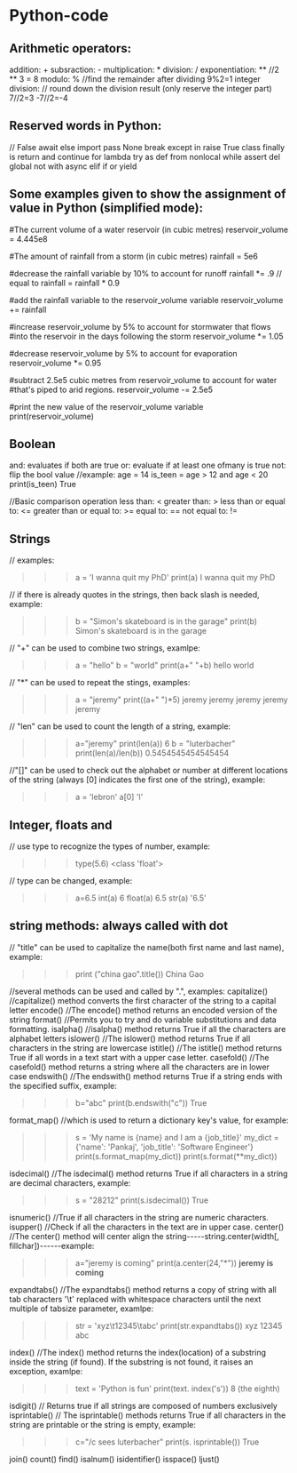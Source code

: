 # Python-code

## Arithmetic operators:
addition: +
subsraction: -
multiplication: *
division: /
exponentiation: **     //2 ** 3 = 8
modulo: %              //find the remainder after dividing   9%2=1
integer division: // round down the division result (only reserve the integer part)   7//2=3  -7//2=-4

## Reserved words in Python:
// False await else import pass None break except in raise True class finally is return and continue for lambda try as def from nonlocal while assert 
del global not with async elif if or yield  

## Some examples given to show the assignment of value in Python (simplified mode):
#The current volume of a water reservoir (in cubic metres)
reservoir_volume = 4.445e8

#The amount of rainfall from a storm (in cubic metres)
rainfall = 5e6

#decrease the rainfall variable by 10% to account for runoff
rainfall *= .9     // equal to rainfall = rainfall * 0.9

#add the rainfall variable to the reservoir_volume variable
reservoir_volume += rainfall

#increase reservoir_volume by 5% to account for stormwater that flows
#into the reservoir in the days following the storm
reservoir_volume *= 1.05

#decrease reservoir_volume by 5% to account for evaporation
reservoir_volume *= 0.95

#subtract 2.5e5 cubic metres from reservoir_volume to account for water
#that's piped to arid regions.
reservoir_volume -= 2.5e5 

#print the new value of the reservoir_volume variable
print(reservoir_volume)

## Boolean 
and: evaluates if both are true 
or: evaluate if at least one ofmany is true
not: flip the bool value
//example: 
age = 14
is_teen = age > 12 and age < 20 
print(is_teen) 
True

//Basic comparison operation
less than: <
greater than: > 
less than or equal to: <=
greater than or equal to: >= 
equal to: ==
not equal to: !=

## Strings 
// examples: 
>>> a = 'I wanna quit my PhD' 
    print(a)
>>> I wanna quit my PhD 

// if there is already quotes in the strings, then back slash is needed, example: 
>>> b = "Simon\'s skateboard is in the garage"
>>> print(b)
>>> Simon's skateboard is in the garage

// "+" can be used to combine two strings, examlpe: 
>>> a = "hello"
>>> b = "world"
>>> print(a+" "+b)
>>> hello world

// "*" can be used to repeat the stings, examples:
>>> a = "jeremy"
>>> print((a+" ")*5)
>>> jeremy jeremy jeremy jeremy jeremy 

// "len" can be used to count the length of a string, example:
>>> a="jeremy"
>>> print(len(a))
>>> 6
>>> b = "luterbacher"
>>> print(len(a)/len(b))
>>> 0.5454545454545454

//"[]" can be used to check out the alphabet or number at different locations of the string (always [0] indicates the first one of the string), example:
>>> a = 'lebron'
>>> a[0]
>>> 'l'


## Integer, floats and 
// use type to recognize the types of number, example:
>>> type(5.6)
>>> <class 'float'>

// type can be changed, example: 
>>> a=6.5
>>> int(a)
>>> 6
>>> float(a)
>>> 6.5
>>> str(a)
>>> '6.5'

## string methods: always called with dot 
// "title" can be used to capitalize the name(both first name and last name), example: 
>>> print ("china gao".title()) 
>>> China Gao

//several methods can be used and called by ".", examples:
capitalize()      //capitalize() method converts the first character of the string to a capital letter
encode()          //The encode() method returns an encoded version of the string
format()          //Permits you to try and do variable substitutions and data formatting.
isalpha()         //isalpha() method returns True if all the characters are alphabet letters
islower()         //The islower() method returns True if all characters in the string are lowercase
istitle()         //The istitle() method returns True if all words in a text start with a upper case letter. 
casefold()        //The casefold() method returns a string where all the characters are in lower case
endswith()        //The endswith() method returns True if a string ends with the specified suffix, example:
>>> b="abc"
>>> print(b.endswith("c"))
>>> True

format_map()      //which is used to return a dictionary key's value, for example:
>>> s = 'My name is {name} and I am a {job_title}'
>>> my_dict = {'name': 'Pankaj', 'job_title': 'Software Engineer'}
>>> print(s.format_map(my_dict))
>>> print(s.format(**my_dict))

isdecimal()       //The isdecimal() method returns True if all characters in a string are decimal characters, example:
>>> s = "28212"
>>> print(s.isdecimal())
>>> True 

isnumeric()       //True if all characters in the string are numeric characters.
isupper()         //Check if all the characters in the text are in upper case.
center()          //The center() method will center align the string-----string.center(width[, fillchar])------example:
>>> a="jeremy is coming"
>>> print(a.center(24,"*"))
>>> ****jeremy is coming****

expandtabs()      //The expandtabs() method returns a copy of string with all tab characters '\t' replaced with whitespace characters until the next multiple of tabsize parameter, examlpe:
>>> str = 'xyz\t12345\tabc'
>>> print(str.expandtabs())
>>> xyz     12345   abc

index()           //The index() method returns the index(location) of a substring inside the string (if found). If the substring is not found, it raises an exception, examlpe:
>>> text = 'Python is fun'
>>> print(text. index('s'))
>>> 8 (the eighth)

isdigit()         // Returns true if all strings are composed of numbers exclusively
isprintable()     // The isprintable() methods returns True if all characters in the string are printable or the string is empty, example:
>>> c="/c sees luterbacher" 
>>> print(s. isprintable())
>>> True

join()
count() 
find() 
isalnum() 
isidentifier() 
isspace() 
ljust()









